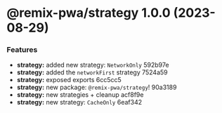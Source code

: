 # @remix-pwa/strategy 1.0.0 (2023-08-29)


### Features

* **strategy:** added new strategy: `NetworkOnly` 592b97e
* **strategy:** added the `networkFirst` strategy 7524a59
* **strategy:** exposed exports 6cc5cc5
* **strategy:** new package: `@remix-pwa/strategy`! 90a3189
* **strategy:** new strategies + cleanup acf8f9e
* **strategy:** new strategy: `CacheOnly` 6eaf342
